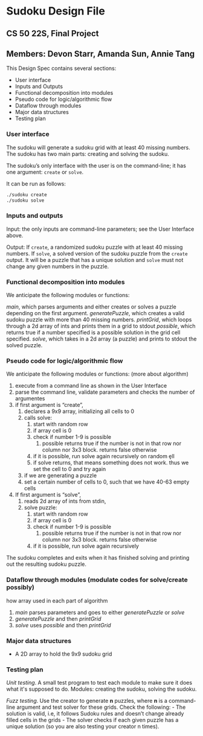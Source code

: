 # Sudoku Design File

## CS 50 22S, Final Project

## Members: Devon Starr, Amanda Sun, Annie Tang

This Design Spec contains several sections:

* User interface
* Inputs and Outputs
* Functional decomposition into modules
* Pseudo code for logic/algorithmic flow
* Dataflow through modules
* Major data structures
* Testing plan

### User interface

The sudoku will generate a sudoku grid with at least 40 missing numbers. The sudoku has two main parts: creating and solving the sudoku.

The sudoku’s only interface with the user is on the command-line; it has one argument: `create` or `solve`.

It can be run as follows:

```bash
./sudoku create
./sudoku solve
```

### Inputs and outputs

Input: the only inputs are command-line parameters; see the User Interface above.

Output: If `create`, a randomized sudoku puzzle with at least 40 missing numbers. If `solve`, a solved version of the sudoku puzzle from the `create` output. It will be a puzzle that has a unique solution and `solve` must not change any given numbers in the puzzle.

### Functional decomposition into modules

We anticipate the following modules or functions:

*main*, which parses arguments and either creates or solves a puzzle depending on the first argument.
*generatePuzzle*, which creates a valid sudoku puzzle with more than 40 missing numbers.
*printGrid*, which loops through a 2d array of ints and prints them in a grid to stdout
*possible*, which returns true if a number specified is a possible solution in the grid cell specified.
*solve*, which takes in a 2d array (a puzzle) and prints to stdout the solved puzzle.

### Pseudo code for logic/algorithmic flow

We anticipate the following modules or functions: (more about algorithm)

1. execute from a command line as shown in the User Interface
2. parse the command line, validate parameters and checks the number of argumentes
3. if first argument is “create”,
	1. declares a 9x9 array, initializing all cells to 0
	2. calls solve:
		1. start with random row
		2. if array cell is 0
		3. check if number 1-9 is possible
			1. possible returns true if the number is not in that row nor column nor 3x3 block. returns false otherwise
		4. if it is possible, run solve again recursively on random ȩll
		5. if solve returns, that means something does not work. thus we set the cell to 0 and try again
	3. if we are generating a puzzle
	4. set a certain number of cells to 0, such that we have 40-63 empty cells
4. If first argument is “solve”,
	1. reads 2d array of ints from stdin,
	2. solve puzzle:
		1. start with random row
		2. if array cell is 0
		3. check if number 1-9 is possible
			1. possible returns true if the number is not in that row nor column nor 3x3 block. returns false otherwise
		4. if it is possible, run solve again recursively

The sudoku completes and exits when it has finished solving and printing out the resulting sudoku puzzle.

### Dataflow through modules (modulate codes for solve/create possibly)

how array used in each part of algorithm

1. *main* parses parameters and goes to either *generatePuzzle* or *solve*
2. *generatePuzzle* and then *printGrid*
3. *solve* uses *possible* and then *printGrid*

### Major data structures

* A 2D array to hold the 9x9 sudoku grid

### Testing plan

*Unit testing*. A small test program to test each module to make sure it does what it's supposed to do. Modules: creating the sudoku, solving the sudoku.

*Fuzz testing*. Use the creator to generate **n** puzzles, where **n** is a command-line argument and test solver for these grids. Check the following:
	- The solution is valid, i.e, it follows Sudoku rules and doesn’t change already filled cells in the grids
	- The solver checks if each given puzzle has a unique solution (so you are also testing your creator n times).
